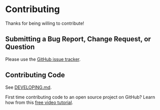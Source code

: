 # Contributing

Thanks for being willing to contribute!

## Submitting a Bug Report, Change Request, or Question

Please use the [GitHub issue tracker](https://github.com/iamturns/create-exposed-app/issues).

## Contributing Code

See [DEVELOPING.md](DEVELOPING.md).

First time contributing code to an open source project on GitHub? Learn how from this [free video tutorial](https://egghead.io/courses/how-to-contribute-to-an-open-source-project-on-github).
